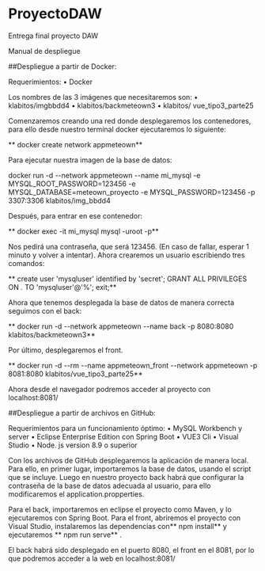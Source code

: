 # ProyectoDAW
Entrega final proyecto DAW

Manual de despliegue

##Despliegue a partir de Docker:

Requerimientos:
• Docker

Los nombres de las 3 imágenes que necesitaremos son:
• klabitos/imgbbdd4
• klabitos/backmeteown3
• klabitos/ vue_tipo3_parte25

Comenzaremos creando una red donde desplegaremos los contenedores, para ello desde nuestro terminal docker ejecutaremos lo siguiente:

** docker create network appmeteown** 

Para ejecutar nuestra imagen de la base de datos:

docker run -d --network appmeteown --name mi_mysql -e MYSQL_ROOT_PASSWORD=123456 -e MYSQL_DATABASE=meteown_proyecto -e MYSQL_PASSWORD=123456 -p 3307:3306 klabitos/img_bbdd4

Después, para entrar en ese contenedor:

** docker exec -it mi_mysql mysql -uroot -p** 

Nos pedirá una contraseña, que será 123456. (En caso de fallar, esperar 1 minuto y volver a intentar). Ahora crearemos un usuario escribiendo tres comandos:

** create user 'mysqluser' identified by 'secret';
GRANT ALL PRIVILEGES ON *.* TO 'mysqluser'@'%';
exit;** 

Ahora que tenemos desplegada la base de datos de manera correcta seguimos con el back:

** docker run -d --network appmeteown --name back -p 8080:8080 klabitos/backmeteown3** 

Por último, desplegaremos el front.

** docker run -d --rm --name appmeteown_front --network appmeteown -p 8081:8080 klabitos/vue_tipo3_parte25** 

Ahora desde el navegador podremos acceder al proyecto con localhost:8081/

##Despliegue a partir de archivos en GitHub:

Requerimientos para un funcionamiento óptimo:
• MySQL Workbench y server
• Eclipse Enterprise Edition con Spring Boot
• VUE3 Cli
• Visual Studio
• Node. js version 8.9 o superior

Con los archivos de GitHub desplegaremos la aplicación de manera local. Para ello, en primer lugar, importaremos la base de datos, usando el script que se incluye. Luego en nuestro proyecto back habrá que configurar la contraseña de la base de datos adecuada al usuario, para ello modificaremos el application.propperties.

Para el back, importaremos en eclipse el proyecto como Maven, y lo ejecutaremos con Spring Boot.
Para el front, abriremos el proyecto con Visual Studio, instalaremos las dependencias con** npm install**  y ejecutaremos ** npm run serve** .

El back habrá sido desplegado en el puerto 8080, el front en el 8081, por lo que podremos acceder a la web en localhost:8081/
